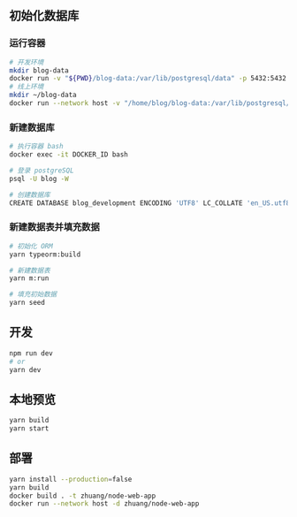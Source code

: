 ## 初始化数据库

### 运行容器

```bash
# 开发环境
mkdir blog-data
docker run -v "${PWD}/blog-data:/var/lib/postgresql/data" -p 5432:5432 -e POSTGRES_USER=blog -e POSTGRES_HOST_AUTH_METHOD=trust -d postgres:12.2
# 线上环境
mkdir ~/blog-data
docker run --network host -v "/home/blog/blog-data:/var/lib/postgresql/data" -e POSTGRES_USER=blog -e POSTGRES_HOST_AUTH_METHOD=trust -e PGPORT=5433 -d postgres:12.2
```
### 新建数据库

```bash
# 执行容器 bash
docker exec -it DOCKER_ID bash

# 登录 postgreSQL
psql -U blog -W

# 创建数据库
CREATE DATABASE blog_development ENCODING 'UTF8' LC_COLLATE 'en_US.utf8' LC_CTYPE 'en_US.utf8';
```

### 新建数据表并填充数据

```bash
# 初始化 ORM
yarn typeorm:build

# 新建数据表
yarn m:run

# 填充初始数据
yarn seed
```

## 开发

```bash
npm run dev
# or
yarn dev
```

## 本地预览

```bash
yarn build
yarn start
```

## 部署

```bash
yarn install --production=false
yarn build
docker build . -t zhuang/node-web-app
docker run --network host -d zhuang/node-web-app
```
